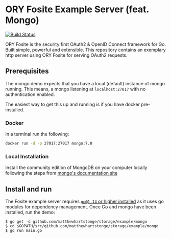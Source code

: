# ORY Fosite Example Server (feat. Mongo)

[![Build Status](https://travis-ci.org/ory/fosite-example.svg?branch=master)](https://travis-ci.org/ory/fosite-example)

ORY Fosite is the security first OAuth2 & OpenID Connect framework for Go. Built simple, powerful and extensible. This repository contains an exemplary http server using ORY Fosite for serving OAuth2 requests.

## Prerequisites
The mongo demo expects that you have a local (default) instance of mongo running.
This means, a mongo listening at `localhost:27017` with no authentication enabled.

The easiest way to get this up and running is if you have docker pre-installed.

### Docker
In a terminal run the following:

```sh
docker run -d -p 27017:27017 mongo:7.0
```

### Local Installation
Install the community edition of MongoDB on your computer locally following the steps from [mongo's documentation site](https://docs.mongodb.com/manual/installation/#mongodb-community-edition-installation-tutorials)

## Install and run
The Fosite example server requires [`go@1.14` or higher installed](https://golang.org/dl/) as it uses go modules for dependency management. 
Once Go and mongo have been installed, run the demo:

```
$ go get -d github.com/matthewhartstonge/storage/example/mongo
$ cd $GOPATH/src/github.com/matthewhartstonge/storage/example/mongo
$ go run main.go
```
